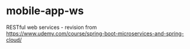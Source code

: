 # mobile-app-ws
RESTful web services - revision from https://www.udemy.com/course/spring-boot-microservices-and-spring-cloud/

